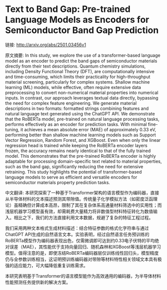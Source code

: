 # Text to Band Gap: Pre-trained Language Models as Encoders for Semiconductor Band Gap Prediction

链接: http://arxiv.org/abs/2501.03456v1

原文摘要:
In this study, we explore the use of a transformer-based language model as an
encoder to predict the band gaps of semiconductor materials directly from their
text descriptions. Quantum chemistry simulations, including Density Functional
Theory (DFT), are computationally intensive and time-consuming, which limits
their practicality for high-throughput material screening, particularly for
complex systems. Shallow machine learning (ML) models, while effective, often
require extensive data preprocessing to convert non-numerical material
properties into numerical inputs. In contrast, our approach leverages textual
data directly, bypassing the need for complex feature engineering. We generate
material descriptions in two formats: formatted strings combining features and
natural language text generated using the ChatGPT API. We demonstrate that the
RoBERTa model, pre-trained on natural language processing tasks, performs
effectively as an encoder for prediction tasks. With minimal fine-tuning, it
achieves a mean absolute error (MAE) of approximately 0.33 eV, performing
better than shallow machine learning models such as Support Vector Regression,
Random Forest, and XGBoost. Even when only the linear regression head is
trained while keeping the RoBERTa encoder layers frozen, the accuracy remains
nearly identical to that of the fully trained model. This demonstrates that the
pre-trained RoBERTa encoder is highly adaptable for processing domain-specific
text related to material properties, such as the band gap, significantly
reducing the need for extensive retraining. This study highlights the potential
of transformer-based language models to serve as efficient and versatile
encoders for semiconductor materials property prediction tasks.

中文翻译:
本研究探索了一种基于Transformer架构的语言模型作为编码器，直接从半导体材料的文本描述预测其带隙值。传统量子化学模拟方法（如密度泛函理论）虽精确但计算成本高昂，限制了其在复杂体系高通量材料筛选中的实用性；而浅层机器学习模型虽有效，却需耗费大量精力将非数值型材料特征转化为数值输入。相比之下，我们的方法直接利用文本数据，规避了复杂的特征工程过程。

我们采用两种文本格式生成材料描述：结合特征参数的格式化字符串与通过ChatGPT API生成的自然语言文本。实验表明，经过自然语言任务预训练的RoBERTa模型作为编码器表现出色，仅需微调即可达到约0.33电子伏特的平均绝对误差（MAE），其性能优于支持向量回归、随机森林和XGBoost等浅层机器学习模型。值得注意的是，即使冻结RoBERTa编码器层仅训练线性回归头，模型精度仍与全参数训练相当，这证明预训练编码器对带隙等材料特性相关领域文本具有极强的适应能力，可大幅降低重复训练需求。

本研究表明基于Transformer的语言模型能作为高效通用的编码器，为半导体材料性能预测任务提供新的解决方案。
